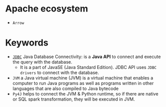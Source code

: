 # Apache ecosystem
- `Arrow`
# Keywords
- [`JDBC`](https://www.javatpoint.com/java-jdbc) Java Database Connectivity: is a **Java API** to connect and execute the query with the database. 
  - It is a part of JavaSE (Java Standard Edition). JDBC API uses `JDBC drivers` to connect with the database. 
- `JVM` a Java virtual machine (JVM) is a virtual machine that enables a computer to run Java programs as well as programs written in other languages that are also compiled to Java bytecode
- `Py4J` helps to connect the JVM & Python runtime, so if there are native or SQL spark transformation, they will be executed in JVM.

